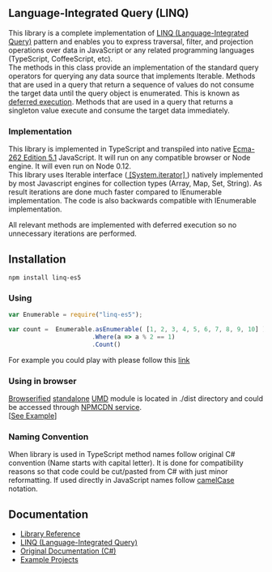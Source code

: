 ## Language-Integrated Query (LINQ) 
This library is a complete implementation of [LINQ (Language-Integrated Query)](https://en.wikipedia.org/wiki/Language_Integrated_Query) pattern and enables you to express traversal, filter, and projection operations over data in JavaScript or any related programming languages (TypeScript, CoffeeScript, etc). <br/>
The methods in this class provide an implementation of the standard query operators for querying any data source that implements Iterable<T>. Methods that are used in a query that return a sequence of values do not consume the target data until the query object is enumerated. This is known as [deferred execution](https://blogs.msdn.microsoft.com/charlie/2007/12/10/linq-and-deferred-execution/). Methods that are used in a query that returns a singleton value execute and consume the target data immediately.

### Implementation
This library is implemented in TypeScript and transpiled into native [Ecma-262 Edition 5.1](http://www.ecma-international.org/ecma-262/5.1/) JavaScript. It will run on any compatible browser or Node engine. It will even run on Node 0.12. <br/>
This library uses Iterable interface ([ [System.iterator] ](https://developer.mozilla.org/en-US/docs/Web/JavaScript/Reference/Iteration_protocols)) natively implemented by most Javascript engines for collection types (Array, Map, Set, String). As result iterations are done much faster compared to IEnumerable implementation. The code is also backwards compatible with IEnumerable implementation. 

All relevant methods are implemented with deferred  execution so no unnecessary iterations are performed. 
## Installation
```
npm install linq-es5
```

### Using
```javascript
var Enumerable = require("linq-es5");

var count =  Enumerable.asEnumerable( [1, 2, 3, 4, 5, 6, 7, 8, 9, 10] )
                       .Where(a => a % 2 == 1)
                       .Count()

```
For example you could play with please follow this [link](https://tonicdev.com/npm/linq-es5)

### Using in browser
[Browserified](http://browserify.org/) [standalone](https://github.com/substack/node-browserify#usage) [UMD](https://github.com/umdjs/umd) module is located in ./dist directory and could be accessed through [NPMCDN service](https://npmcdn.com). <br/>[[See Example](https://jsfiddle.net/ENikS/pyvjcfa0/)]

### Naming Convention
When library is used in TypeScript method names follow original C# convention (Name starts with capital letter). It is done for compatibility reasons so that code could be cut/pasted from C# with just minor reformatting.
If used directly in JavaScript names follow [camelCase](https://en.wikipedia.org/wiki/CamelCase) notation.

## Documentation
*  [Library Reference](https://github.com/ENikS/LINQ/wiki)
*  [LINQ (Language-Integrated Query)](https://msdn.microsoft.com/en-us/library/bb397926.aspx)
*  [Original Documentation (C#)](https://msdn.microsoft.com/en-us/library/system.linq.enumerable.aspx)
*  [Example Projects](https://github.com/ENikS/LINQ/tree/examples)
